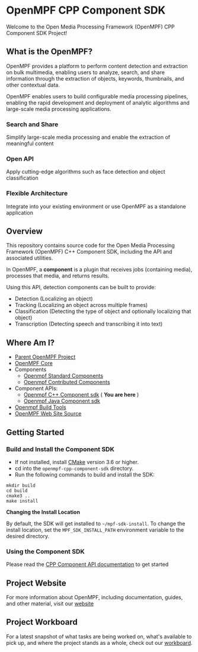 # OpenMPF CPP Component SDK

Welcome to the Open Media Processing Framework (OpenMPF) CPP Component SDK Project!

## What is the OpenMPF?

OpenMPF provides a platform to perform content detection and extraction on bulk multimedia, enabling users to analyze, search, and share information through the extraction of objects, keywords, thumbnails, and other contextual data.

OpenMPF enables users to build configurable media processing pipelines, enabling the rapid development and deployment of analytic algorithms and large-scale media processing applications.

### Search and Share

Simplify large-scale media processing and enable the extraction of meaningful content

### Open API

Apply cutting-edge algorithms such as face detection and object classification

### Flexible Architecture

Integrate into your existing environment or use OpenMPF as a standalone application

## Overview

This repository contains source code for the Open Media Processing Framework (OpenMPF) C++ Component SDK, including the API and associated utilities.

In OpenMPF, a  **component**  is a plugin that receives jobs (containing media), processes that media, and returns results.

Using this API, detection components can be built to provide:

- Detection (Localizing an object)
- Tracking (Localizing an object across multiple frames)
- Classification (Detecting the type of object and optionally localizing that object)
- Transcription (Detecting speech and transcribing it into text)

## Where Am I?

- [Parent OpenMPF Project](https://github.com/openmpf/openmpf-projects)
- [OpenMPF Core](https://github.com/openmpf/openmpf)
- Components
    * [Openmpf Standard Components](https://github.com/openmpf/openmpf-components)
    * [Openmpf Contributed Components](https://github.com/openmpf/openmpf-contrib-components)
- Component APIs:
    * [Openmpf C++ Component sdk](https://github.com/openmpf/openmpf-cpp-component-sdk) ( **You are here** )
    * [Openmpf Java Component sdk](https://github.com/openmpf/openmpf-java-component-sdk)
- [Openmpf Build Tools](https://github.com/openmpf/openmpf-build-tools)
- [OpenMPF Web Site Source](https://github.com/openmpf/openmpf.github.io)

## Getting Started

### Build and Install the Component SDK

- If not installed, install [CMake](https://cmake.org/) version 3.6 or higher.
- cd into the `openmpf-cpp-component-sdk` directory.
- Run the following commands to build and install the SDK:
```
mkdir build
cd build
cmake3 ..
make install
```

**Changing the Install Location**

By default, the SDK will get installed to `~/mpf-sdk-install`. To change the install location, set the `MPF_SDK_INSTALL_PATH` environment variable to the desired directory.

### Using the Component SDK

Please read the [CPP Component API documentation](https://openmpf.github.io/docs/site/CPP-Component-API/)
to get started

## Project Website

For more information about OpenMPF, including documentation, guides, and other material, visit our  [website](https://openmpf.github.io/)

## Project Workboard

For a latest snapshot of what tasks are being worked on, what's available to pick up, and where the project stands as a whole, check out our   [workboard](https://overv.io/~/openmpf/).

